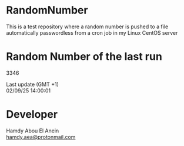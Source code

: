 # RandomNumber    
This is a test repository where a random number is pushed to a file automatically passwordless from a cron job in my Linux CentOS server    
# Random Number of the last run   
3346
      
Last update (GMT +1)    
02/09/25 14:00:01
# Developer    
Hamdy Abou El Anein   
hamdy.aea@protonmail.com
